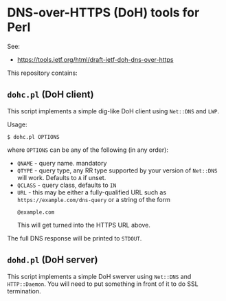 # DNS-over-HTTPS (DoH) tools for Perl

See:

* https://tools.ietf.org/html/draft-ietf-doh-dns-over-https

This repository contains:

## `dohc.pl` (DoH client)

This script implements a simple dig-like DoH client using `Net::DNS` and `LWP`.

Usage:

```
$ dohc.pl OPTIONS
```

where `OPTIONS` can be any of the following (in any order):

* `QNAME` - query name. mandatory
* `QTYPE` - query type, any RR type supported by your version of `Net::DNS` will work. Defaults to `A` if unset.
* `QCLASS` - query class, defaults to `IN`
* `URL` - this may be either a fully-qualified URL such as `https://example.com/dns-query` or a string of the form
    ````
    @example.com
    ````
    This will get turned into the HTTPS URL above.

The full DNS response will be printed to `STDOUT`.

## `dohd.pl` (DoH server)

This script implements a simple DoH swerver using `Net::DNS` and `HTTP::Daemon`. You will need to put something in front of it to do SSL termination.
